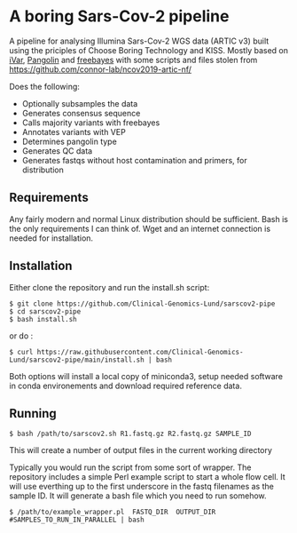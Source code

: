 # A boring Sars-Cov-2 pipeline

A pipeline for analysing Illumina Sars-Cov-2 WGS data (ARTIC v3) built using the priciples of Choose Boring Technology and KISS. Mostly based on [iVar](https://github.com/andersen-lab/ivar), [Pangolin](https://github.com/cov-lineages/pangolin) and [freebayes](https://github.com/freebayes/freebayes) with some scripts and files stolen from https://github.com/connor-lab/ncov2019-artic-nf/

Does the following:
* Optionally subsamples the data
* Generates consensus sequence
* Calls majority variants with freebayes
* Annotates variants with VEP
* Determines pangolin type
* Generates QC data
* Generates fastqs without host contamination and primers, for distribution

## Requirements

Any fairly modern and normal Linux distribution should be sufficient. Bash is the only requirements I can think of. Wget and an internet connection is needed for installation.


## Installation

Either clone the repository and run the install.sh script:

```
$ git clone https://github.com/Clinical-Genomics-Lund/sarscov2-pipe
$ cd sarscov2-pipe
$ bash install.sh
```

or do :

```
$ curl https://raw.githubusercontent.com/Clinical-Genomics-Lund/sarscov2-pipe/main/install.sh | bash
```
Both options will install a local copy of miniconda3, setup needed software in conda environements and download required reference data.

## Running

```
$ bash /path/to/sarscov2.sh R1.fastq.gz R2.fastq.gz SAMPLE_ID
```

This will create a number of output files in the current working directory

Typically you would run the script from some sort of wrapper. The repository includes a simple Perl example script to start a whole flow cell. It will use everthing up to the first underscore in the fastq filenames as the sample ID. It will generate a bash file which you need to run somehow.

```
$ /path/to/example_wrapper.pl  FASTQ_DIR  OUTPUT_DIR  #SAMPLES_TO_RUN_IN_PARALLEL | bash
```
